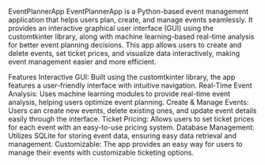 EventPlannerApp
EventPlannerApp is a Python-based event management application that helps users plan, create, and manage events seamlessly. It provides an interactive graphical user interface (GUI) using the customtkinter library, along with machine learning-based real-time analysis for better event planning decisions. This app allows users to create and delete events, set ticket prices, and visualize data interactively, making event management easier and more efficient.

Features
Interactive GUI: Built using the customtkinter library, the app features a user-friendly interface with intuitive navigation.
Real-Time Event Analysis: Uses machine learning modules to provide real-time event analysis, helping users optimize event planning.
Create & Manage Events: Users can create new events, delete existing ones, and update event details easily through the interface.
Ticket Pricing: Allows users to set ticket prices for each event with an easy-to-use pricing system.
Database Management: Utilizes SQLite for storing event data, ensuring easy data retrieval and management.
Customizable: The app provides an easy way for users to manage their events with customizable ticketing options.
